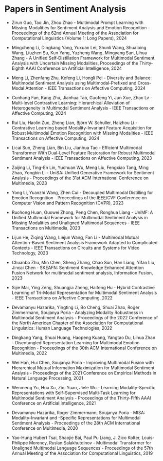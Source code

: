 # Papers in Sentiment Analysis

- Zirun Guo, Tao Jin, Zhou Zhao - Multimodal Prompt Learning with Missing Modalities for Sentiment Analysis and Emotion Recognition - Proceedings of the 62nd Annual Meeting of the Association for Computational Linguistics (Volume 1: Long Papers), 2024

- Mingcheng Li, Dingkang Yang, Yuxuan Lei, Shunli Wang, Shuaibing Wang, Liuzhen Su, Kun Yang, Yuzheng Wang, Mingyang Sun, Lihua Zhang - A Unified Self-Distillation Framework for Multimodal Sentiment Analysis with Uncertain Missing Modalities, Proceedings of the Thirty-Eighth AAAI Conference on Artificial Intelligence, 2024

- Meng Li, Zhenfang Zhu, Kefeng Li, Hongli Pei - Diversity and Balance: Multimodal Sentiment Analysis using Multimodal-Prefixed and Cross-Modal Attention - IEEE Transactions on Affective Computing, 2024

- Cunhang Fan, Kang Zhu, Jianhua Tao, Guofeng Yi, Jun Xue, Zhao Lv - Multi-level Contrastive Learning: Hierarchical Alleviation of Heterogeneity in Multimodal Sentiment Analysis - IEEE Transactions on Affective Computing, 2024

- Rui Liu, Haolin Zuo, Zheng Lian, Björn W. Schuller, Haizhou Li - Contrastive Learning based Modality-Invariant Feature Acquisition for Robust Multimodal Emotion Recognition with Missing Modalities - IEEE Transactions on Affective Computing, 2024

- Licai Sun, Zheng Lian, Bin Liu, Jianhua Tao - Efficient Multimodal Transformer With Dual-Level Feature Restoration for Robust Multimodal Sentiment Analysis - IEEE Transactions on Affective Computing, 2023

- Zaijing Li, Ting-En Lin, Yuchuan Wu, Meng Liu, Fengxiao Tang, Ming Zhao, Yongbin Li - UniSA: Unified Generative Framework for Sentiment Analysis - Proceedings of the 31st ACM International Conference on Multimedia, 2023

- Yong Li, Yuanzhi Wang, Zhen Cui - Decoupled Multimodal Distilling for Emotion Recognition - Proceedings of the IEEE/CVF Conference on Computer Vision and Pattern Recognition (CVPR), 2023

- Ruohong Huan, Guowei Zhong, Peng Chen, Ronghua Liang - UniMF: A Unified Multimodal Framework for Multimodal Sentiment Analysis in Missing Modalities and Unaligned Multimodal Sequences - IEEE Transactions on Multimedia, 2023

- Lijun He, Ziqing Wang, Liejun Wang, Fan Li - Multimodal Mutual Attention-Based Sentiment Analysis Framework Adapted to Complicated Contexts - IEEE Transactions on Circuits and Systems for Video Technology, 2023

- Chuanbo Zhu, Min Chen, Sheng Zhang, Chao Sun, Han Liang, Yifan Liu, Jincai Chen - SKEAFN: Sentiment Knowledge Enhanced Attention Fusion Network for multimodal sentiment analysis, Information Fusion, 2023

- Sijie Mai, Ying Zeng, Shuangjia Zheng, Haifeng Hu - Hybrid Contrastive Learning of Tri-Modal Representation for Multimodal Sentiment Analysis - IEEE Transactions on Affective Computing, 2022

- Devamanyu Hazarika, Yingting Li, Bo Cheng, Shuai Zhao, Roger Zimmermann, Soujanya Poria - Analyzing Modality Robustness in Multimodal Sentiment Analysis - Proceedings of the 2022 Conference of the North American Chapter of the Association for Computational Linguistics: Human Language Technologies, 2022

- Dingkang Yang, Shuai Huang, Haopeng Kuang, Yangtao Du, Lihua Zhan - Disentangled Representation Learning for Multimodal Emotion
Recognition - Proceedings of the 30th ACM International Conference on Multimedia, 2022

- Wei Han, Hui Chen, Soujanya Poria - Improving Multimodal Fusion with Hierarchical Mutual Information Maximization for Multimodal Sentiment Analysis - Proceedings of the 2021 Conference on Empirical Methods in Natural Language Processing, 2021

- Wenmeng Yu, Hua Xu, Ziqi Yuan, Jiele Wu - Learning Modality-Specific Representations with Self-Supervised Multi-Task Learning for Multimodal Sentiment Analysis - Proceedings of the Thirty-Fifth AAAI Conference on Artificial Intelligence, 2021

- Devamanyu Hazarika, Roger Zimmermann, Soujanya Poria - MISA: Modality-Invariant and -Specific Representations for Multimodal Sentiment Analysis - Proceedings of the 28th ACM International Conference on Multimedia, 2020

- Yao-Hung Hubert Tsai, Shaojie Bai, Paul Pu Liang, J. Zico Kolter, Louis-Philippe Morency, Ruslan Salakhutdinov - Multimodal Transformer for Unaligned Multimodal Language Sequences - Proceedings of the 57th Annual Meeting of the Association for Computational Linguistics, 2019